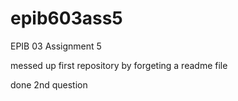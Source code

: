 # epib603ass5
EPIB 03 Assignment 5

messed up first repository by forgeting a readme file

done 2nd question